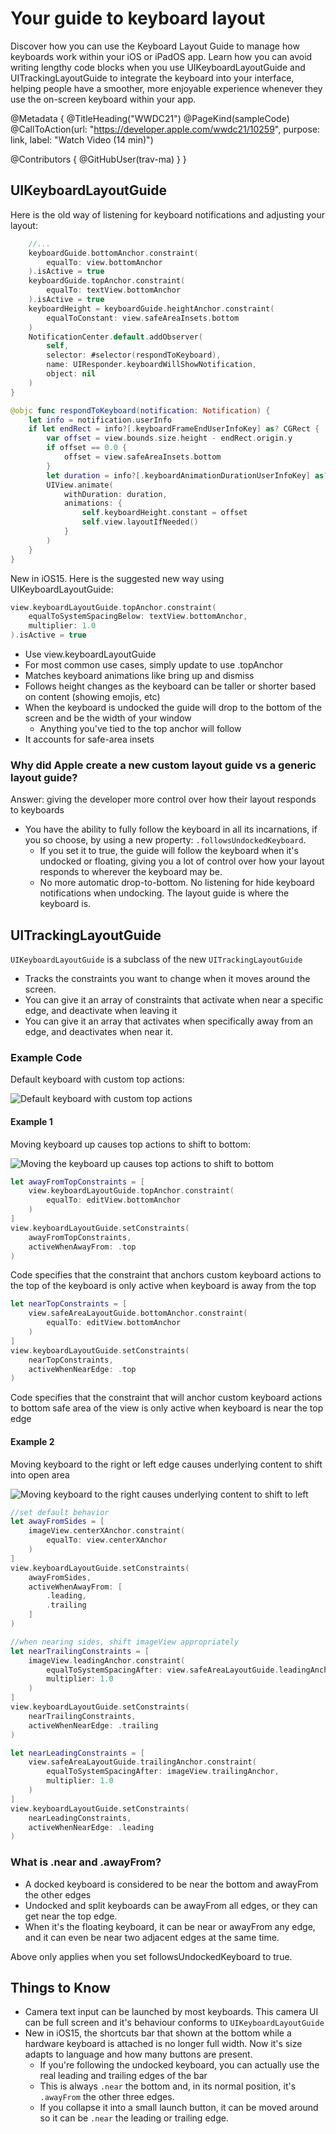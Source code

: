 # Your guide to keyboard layout

Discover how you can use the Keyboard Layout Guide to manage how keyboards work within your iOS or iPadOS app. Learn how you can avoid writing lengthy code blocks when you use UIKeyboardLayoutGuide and UITrackingLayoutGuide to integrate the keyboard into your interface, helping people have a smoother, more enjoyable experience whenever they use the on-screen keyboard within your app.

@Metadata {
   @TitleHeading("WWDC21")
   @PageKind(sampleCode)
   @CallToAction(url: "https://developer.apple.com/wwdc21/10259", purpose: link, label: "Watch Video (14 min)")

   @Contributors {
      @GitHubUser(trav-ma)
   }
}



## UIKeyboardLayoutGuide

Here is the old way of listening for keyboard notifications and adjusting your layout:

```swift
    //...
    keyboardGuide.bottomAnchor.constraint(
        equalTo: view.bottomAnchor
    ).isActive = true
    keyboardGuide.topAnchor.constraint(
        equalTo: textView.bottomAnchor
    ).isActive = true
    keyboardHeight = keyboardGuide.heightAnchor.constraint(
        equalToConstant: view.safeAreaInsets.bottom
    )
    NotificationCenter.default.addObserver(
        self,
        selector: #selector(respondToKeyboard),
        name: UIResponder.keyboardWillShowNotification,
        object: nil
    )
}

@objc func respondToKeyboard(notification: Notification) {
    let info = notification.userInfo
    if let endRect = info?[.keyboardFrameEndUserInfoKey] as? CGRect {
        var offset = view.bounds.size.height - endRect.origin.y
        if offset == 0.0 {
            offset = view.safeAreaInsets.bottom
        }
        let duration = info?[.keyboardAnimationDurationUserInfoKey] as? TimeInterval ?? 2.0
        UIView.animate(
            withDuration: duration,
            animations: {
                self.keyboardHeight.constant = offset
                self.view.layoutIfNeeded()
            }
        )
    }
}
```

New in iOS15. Here is the suggested new way using UIKeyboardLayoutGuide:

```swift
view.keyboardLayoutGuide.topAnchor.constraint(
    equalToSystemSpacingBelow: textView.bottomAnchor,
    multiplier: 1.0
).isActive = true
```

- Use view.keyboardLayoutGuide
- For most common use cases, simply update to use .topAnchor
- Matches keyboard animations like bring up and dismiss
- Follows height changes as the keyboard can be taller or shorter based on content (showing emojis, etc)
- When the keyboard is undocked the guide will drop to the bottom of the screen and be the width of your window
	- Anything you've tied to the top anchor will follow
- It accounts for safe-area insets


### Why did Apple create a new custom layout guide vs a generic layout guide?

Answer: giving the developer more control over how their layout responds to keyboards

- You have the ability to fully follow the keyboard in all its incarnations, if you so choose, by using a new property: `.followsUndockedKeyboard`.
	- If you set it to true, the guide will follow the keyboard when it's undocked or floating, giving you a lot of control over how your layout responds to wherever the keyboard may be.
	- No more automatic drop-to-bottom. No listening for hide keyboard notifications when undocking. The layout guide is where the keyboard is.


## UITrackingLayoutGuide

`UIKeyboardLayoutGuide` is a subclass of the new `UITrackingLayoutGuide`

- Tracks the constraints you want to change when it moves around the screen. 
- You can give it an array of constraints that activate when near a specific edge, and deactivate when leaving it
- You can give it an array that activates when specifically away from an edge, and deactivates when near it.

### Example Code

Default keyboard with custom top actions:

![Default keyboard with custom top actions][10259-example-default-keyboard-with-top-actions]

#### Example 1

Moving keyboard up causes top actions to shift to bottom:

![Moving the keyboard up causes top actions to shift to bottom][10259-top-actions-move-to-bottom]

```swift
let awayFromTopConstraints = [
    view.keyboardLayoutGuide.topAnchor.constraint(
        equalTo: editView.bottomAnchor
    )
]
view.keyboardLayoutGuide.setConstraints(
    awayFromTopConstraints,
    activeWhenAwayFrom: .top
)
```
Code specifies that the constraint that anchors custom keyboard actions to the top of the keyboard is only active when keyboard is away from the top

```swift
let nearTopConstraints = [
    view.safeAreaLayoutGuide.bottomAnchor.constraint(
        equalTo: editView.bottomAnchor
    )
]
view.keyboardLayoutGuide.setConstraints(
    nearTopConstraints,
    activeWhenNearEdge: .top
)
```
Code specifies that the constraint that will anchor custom keyboard actions to bottom safe area of the view is only active when keyboard is near the top edge

#### Example 2

Moving keyboard to the right or left edge causes underlying content to shift into open area

![Moving keyboard to the right causes underlying content to shift to left][10259-content-shifts-left]

```swift
//set default behavior
let awayFromSides = [
    imageView.centerXAnchor.constraint(
        equalTo: view.centerXAnchor
    )
]
view.keyboardLayoutGuide.setConstraints(
    awayFromSides,
    activeWhenAwayFrom: [
        .leading,
        .trailing
    ]
)

//when nearing sides, shift imageView appropriately
let nearTrailingConstraints = [
    imageView.leadingAnchor.constraint(
        equalToSystemSpacingAfter: view.safeAreaLayoutGuide.leadingAnchor,
        multiplier: 1.0
    )
]
view.keyboardLayoutGuide.setConstraints(
    nearTrailingConstraints,
    activeWhenNearEdge: .trailing
)

let nearLeadingConstraints = [
    view.safeAreaLayoutGuide.trailingAnchor.constraint(
        equalToSystemSpacingAfter: imageView.trailingAnchor, 
        multiplier: 1.0
    )
]
view.keyboardLayoutGuide.setConstraints(
    nearLeadingConstraints,
    activeWhenNearEdge: .leading
)
```

### What is .near and .awayFrom?

- A docked keyboard is considered to be near the bottom and awayFrom the other edges
- Undocked and split keyboards can be awayFrom all edges, or they can get near the top edge.
- When it's the floating keyboard, it can be near or awayFrom any edge, and it can even be near two adjacent edges at the same time.

Above only applies when you set followsUndockedKeyboard to true.

## Things to Know

- Camera text input can be launched by most keyboards. This camera UI can be full screen and it's behaviour conforms to `UIKeyboardLayoutGuide`
- New in iOS15, the shortcuts bar that shown at the bottom while a hardware keyboard is attached is no longer full width. Now it's size adapts to language and how many buttons are present. 
	- If you're following the undocked keyboard, you can actually use the real leading and trailing edges of the bar
	- This is always `.near` the bottom and, in its normal position, it's `.awayFrom` the other three edges. 
	- If you collapse it into a small launch button, it can be moved around so it can be `.near` the leading or trailing edge.


[10259-example-default-keyboard-with-top-actions]: 10259-example-default-keyboard-with-top-actions.png
[10259-top-actions-move-to-bottom]: 10259-top-actions-move-to-bottom.png
[10259-content-shifts-left]: 10259-content-shifts-left.png
